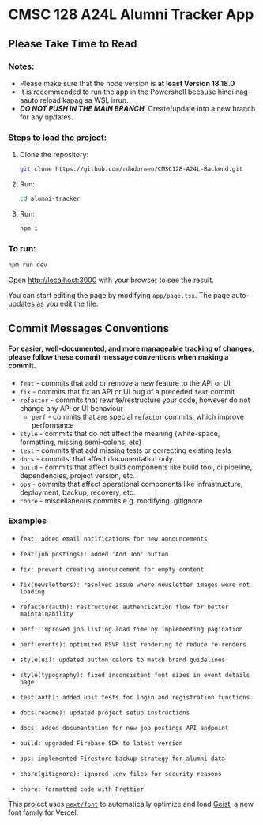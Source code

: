 # CMSC 128 A24L Alumni Tracker App

## Please Take Time to Read

### Notes:

- Please make sure that the node version is **at least Version 18.18.0**
- It is recommended to run the app in the Powershell because hindi nag-aauto reload kapag sa WSL irrun.
- _**DO NOT PUSH IN THE MAIN BRANCH**_. Create/update into a new branch for any updates.

### Steps to load the project:

1. Clone the repository:
   ```bash
   git clone https://github.com/rdadormeo/CMSC128-A24L-Backend.git
   ```
2. Run:

   ```bash
   cd alumni-tracker
   ```

3. Run:
   ```bash
   npm i
   ```

### To run:

```bash
npm run dev
```

Open [http://localhost:3000](http://localhost:3000) with your browser to see the result.

You can start editing the page by modifying `app/page.tsx`. The page auto-updates as you edit the file.

## Commit Messages Conventions

#### For easier, well-documented, and more manageable tracking of changes, please follow these commit message conventions when making a commit.

- `feat` - commits that add or remove a new feature to the API or UI
- `fix` - commits that fix an API or UI bug of a preceded `feat` commit
- `refactor` - commits that rewrite/restructure your code, however do not change any API or UI behaviour
  - `perf` - commits that are special `refactor` commits, which improve performance
- `style` - commits that do not affect the meaning (white-space, formatting, missing semi-colons, etc)
- `test` - commits that add missing tests or correcting existing tests
- `docs` - commits, that affect documentation only
- `build` - commits that affect build components like build tool, ci pipeline, dependencies, project version, etc.
- `ops` - commits that affect operational components like infrastructure, deployment, backup, recovery, etc.
- `chore` - miscellaneous commits e.g. modifying .gitignore

### Examples

- ```
  feat: added email notifications for new announcements
  ```
- ```
  feat(job postings): added 'Add Job' button
  ```
- ```
  fix: prevent creating announcement for empty content
  ```
- ```
  fix(newsletters): resolved issue where newsletter images were not loading
  ```
- ```
  refactor(auth): restructured authentication flow for better maintainability
  ```
- ```
  perf: improved job listing load time by implementing pagination
  ```
- ```
  perf(events): optimized RSVP list rendering to reduce re-renders
  ```
- ```
  style(ui): updated button colors to match brand guidelines
  ```
- ```
  style(typography): fixed inconsistent font sizes in event details page
  ```
- ```
  test(auth): added unit tests for login and registration functions
  ```
- ```
  docs(readme): updated project setup instructions
  ```
- ```
  docs: added documentation for new job postings API endpoint
  ```
- ```
  build: upgraded Firebase SDK to latest version
  ```
- ```
  ops: implemented Firestore backup strategy for alumni data
  ```
- ```
  chore(gitignore): ignored .env files for security reasons
  ```
- ```
  chore: formatted code with Prettier
  ```

This project uses [`next/font`](https://nextjs.org/docs/app/building-your-application/optimizing/fonts) to automatically optimize and load [Geist](https://vercel.com/font), a new font family for Vercel.
